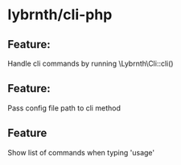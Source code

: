 lybrnth/cli-php
===============

## Feature:
Handle cli commands by running \Lybrnth\Cli::cli()

## Feature:
Pass config file path to cli method

## Feature
Show list of commands when typing 'usage'
